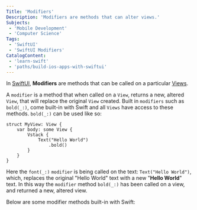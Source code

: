 ```yaml
---
Title: 'Modifiers'
Description: 'Modifiers are methods that can alter views.'
Subjects:
 - 'Mobile Development'
 - 'Computer Science'
Tags:
 - 'SwiftUI'
 - 'SwiftUI Modifiers'
CatalogContent:
 - 'learn-swift'
 - 'paths/build-ios-apps-with-swiftui'
---
```


In [SwiftUI](https://www.codecademy.com/resources/docs/swiftui), **Modifiers** are methods that can be called on a particular [Views](https://www.codecademy.com/resources/docs/swiftui/views).

A `modifier` is a method that when called on a `View`, returns a new, altered `View`, that will replace the original `View` created. Built in `modifiers` such as `bold(_:)`, come built-in with Swift and all `Views` have access to these methods. `bold(_:)` can be used like so:

```psuedo
struct MyView: View {
    var body: some View {
        Vstack {
            Text("Hello World")
                .bold()
        }
    }
}
```

Here the `font(_:)` `modifier` is being called on the text: `Text("Hello World")`, which, replaces the original "Hello World" text with a new "**Hello World**" text. In this way the `modifier` method `bold(_:)` has been called on a view, and returned a new, altered view.

Below are some modifier methods built-in with Swift: